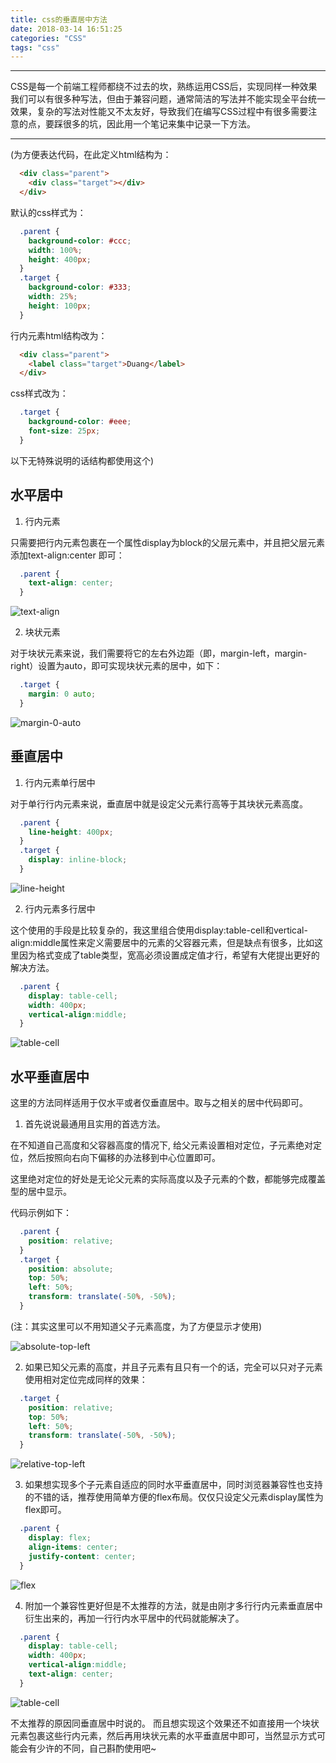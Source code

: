 ```yaml
---
title: css的垂直居中方法
date: 2018-03-14 16:51:25
categories: "CSS"
tags: "css"
---
```


---

CSS是每一个前端工程师都绕不过去的坎，熟练运用CSS后，实现同样一种效果我们可以有很多种写法，但由于兼容问题，通常简洁的写法并不能实现全平台统一效果，复杂的写法对性能又不太友好，导致我们在编写CSS过程中有很多需要注意的点，要踩很多的坑，因此用一个笔记来集中记录一下方法。

---

(为方便表达代码，在此定义html结构为：

```html
  <div class="parent">
    <div class="target"></div>
  </div>
```

默认的css样式为：

```css
  .parent {
    background-color: #ccc;
    width: 100%;
    height: 400px;
  }
  .target {
    background-color: #333;
    width: 25%;
    height: 100px;
  }
```

行内元素html结构改为：

```html
  <div class="parent">
    <label class="target">Duang</label>
  </div>
```

css样式改为：

```css
  .target {
    background-color: #eee;
    font-size: 25px;
  }
```

以下无特殊说明的话结构都使用这个)

## 水平居中

1. 行内元素

只需要把行内元素包裹在一个属性display为block的父层元素中，并且把父层元素添加text-align:center 即可：

```css
  .parent {
    text-align: center;
  }
```

![text-align](http://ww1.sinaimg.cn/large/c527bb18gy1fpf1gom7jgj20d80bv3yd.jpg)

2. 块状元素

对于块状元素来说，我们需要将它的左右外边距（即，margin-left，margin-right）设置为auto，即可实现块状元素的居中，如下：

```css
  .target {
    margin: 0 auto;
  }
```

![margin-0-auto](http://ww1.sinaimg.cn/large/c527bb18gy1fpf0c51dkpj20cn0c3744.jpg)

## 垂直居中

1. 行内元素单行居中

对于单行行内元素来说，垂直居中就是设定父元素行高等于其块状元素高度。

```css
  .parent {
    line-height: 400px;
  }
  .target {
    display: inline-block;
  }
```

![line-height](http://ww1.sinaimg.cn/large/c527bb18gy1fpf1ei97zrj20dl0bpq2t.jpg)

2. 行内元素多行居中

这个使用的手段是比较复杂的，我这里组合使用display:table-cell和vertical-align:middle属性来定义需要居中的元素的父容器元素，但是缺点有很多，比如这里因为格式变成了table类型，宽高必须设置成定值才行，希望有大佬提出更好的解决方法。

```css
  .parent {
    display: table-cell;
    width: 400px;
    vertical-align:middle;
  }
```

![table-cell](http://ww1.sinaimg.cn/large/c527bb18gy1fpf1sw2qc6j20cv0btq32.jpg)

## 水平垂直居中

这里的方法同样适用于仅水平或者仅垂直居中。取与之相关的居中代码即可。

1. 首先说说最通用且实用的首选方法。

在不知道自己高度和父容器高度的情况下, 给父元素设置相对定位，子元素绝对定位，然后按照向右向下偏移的办法移到中心位置即可。

这里绝对定位的好处是无论父元素的实际高度以及子元素的个数，都能够完成覆盖型的居中显示。

代码示例如下：

```css
  .parent {
    position: relative;
  }
  .target {
    position: absolute;
    top: 50%;
    left: 50%;
    transform: translate(-50%, -50%);
  }
```

(注：其实这里可以不用知道父子元素高度，为了方便显示才使用)

![absolute-top-left](http://ww1.sinaimg.cn/large/c527bb18gy1fpeycpucu1j20g10c5dfp.jpg)

2. 如果已知父元素的高度，并且子元素有且只有一个的话，完全可以只对子元素使用相对定位完成同样的效果：

```css
  .target {
    position: relative;
    top: 50%;
    left: 50%;
    transform: translate(-50%, -50%);
  }
```

![relative-top-left](http://ww1.sinaimg.cn/large/c527bb18gy1fpeycpucu1j20g10c5dfp.jpg)

3. 如果想实现多个子元素自适应的同时水平垂直居中，同时浏览器兼容性也支持的不错的话，推荐使用简单方便的flex布局。仅仅只设定父元素display属性为flex即可。

```css
  .parent {
    display: flex;
    align-items: center;
    justify-content: center;
  }
```

![flex](http://ww1.sinaimg.cn/large/c527bb18gy1fpezr0dmvhj20ed0cbmx2.jpg)

4. 附加一个兼容性更好但是不太推荐的方法，就是由刚才多行行内元素垂直居中衍生出来的，再加一行行内水平居中的代码就能解决了。

```css
  .parent {
    display: table-cell;
    width: 400px;
    vertical-align:middle;
    text-align: center;
  }
```

![table-cell](http://ww1.sinaimg.cn/large/c527bb18gy1fpf20akarxj20cm0bywel.jpg)

不太推荐的原因同垂直居中时说的。
而且想实现这个效果还不如直接用一个块状元素包裹这些行内元素，然后再用块状元素的水平垂直居中即可，当然显示方式可能会有少许的不同，自己斟酌使用吧~
